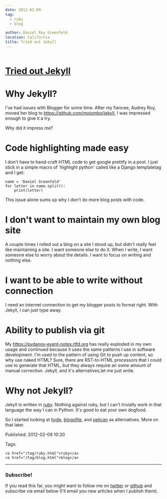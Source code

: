 ```yaml
---
date: 2012-02-09
tag:
  - ruby
  - blog

author: Daniel Roy Greenfeld
location: California
title: Tried out Jekyll
---
```


<div class="twelve wide column">
  <h1 class="ui block header">
    <div class="content">
      <a href="/tried-out-jekyll.html">Tried out Jekyll</a>
    </div>
  </h1>
  <h1 id="why-jekyll">Why Jekyll?</h1>
  <p>
    I've had issues with Blogger for some time. After my fiancee, Audrey Roy,
    moved her blog to
    <a href="https://github.com/mojombo/jekyll" target="_blank"
      >https://github.com/mojombo/jekyll</a
    >, I was impressed enough to give it a try.
  </p>
  <p>Why did it impress me?</p>
  <h1 id="code-highlighting-made-easy">Code highlighting made easy</h1>
  <p>
    I don't have to hand-craft HTML code to get google prettify in a post. I
    just stick in a simple macro of 'highlight python' called like a Django
    templatetag and I get:
  </p>
  <div class="codehilite ui secondary segment">
    <pre><span></span><code><span class="n">name</span> <span class="o">=</span> <span class="s1">'Daniel Greenfeld'</span>
<span class="k">for</span> <span class="n">letter</span> <span class="ow">in</span> <span class="n">name</span><span class="o">.</span><span class="n">split</span><span class="p">():</span>
    <span class="k">print</span><span class="p">(</span><span class="n">letter</span><span class="p">)</span>
</code></pre>
  </div>
  <p>This issue alone sums up why I don't do more blog posts with code.</p>
  <h1 id="i-dont-want-to-maintain-my-own-blog-site">
    I don't want to maintain my own blog site
  </h1>
  <p>
    A couple times I rolled out a blog on a site I stood up, but didn't really
    feel like maintaining a site. I want someone else to do it. When I write, I
    want someone else to worry about the details. I want to focus on writing and
    nothing else.
  </p>
  <h1 id="i-want-to-be-able-to-write-without-connection">
    I want to be able to write without connection
  </h1>
  <p>
    I need an internet connection to get my blogger posts to format right. With
    Jekyll, I can just type away.
  </p>
  <h1 id="ability-to-publish-via-git">Ability to publish via git</h1>
  <p>
    My
    <a href="https://pydanny-event-notes.rtfd.org" target="_blank"
      >https://pydanny-event-notes.rtfd.org</a
    >
    has really exploded in my own usage and continued because it uses the same
    patterns I use in software development. I'm used to the pattern of using Git
    to push up content, so why use naked HTML? Sure, there are RST-to-HTML
    processors that I could use to generate that HTML, but they always require
    an some amount of manual correction. Jekyll, and it's alternatives,let me
    just write.
  </p>
  <h1 id="why-not-jekyll">Why not Jekyll?</h1>
  <p>
    Jekyll is written in
    <a href="http://ruby-lang.org" target="_blank">ruby</a>. Nothing against
    ruby, but I can't trivially work in that language the way I can in Python.
    It's good to eat your own dogfood.
  </p>
  <p>
    So I started looking at
    <a href="http://hyde.github.com/" target="_blank">hyde</a>,
    <a href="http://blogofile.com/" target="_blank">blogofile</a>, and
    <a href="http://pelican.readthedocs.org/" target="_blank">pelican</a> as
    alternatives. More on that later.
  </p>
  <p>Published: 2012-02-09 10:20</p>
  <p>
    Tags:

    <a href="/tag/ruby.html">ruby</a>
    <a href="/tag/blog.html">blog</a>
  </p>
  <hr />
  <h3 class="ui header">Subscribe!</h3>
  <p>
    If you read this far, you might want to follow me on
    <a href="https://twitter.com/pydanny">twitter</a> or
    <a href="https://github.com/pydanny">github</a> and subscribe via email
    below (I'll email you new articles when I publish them).
  </p>
   
</div>
